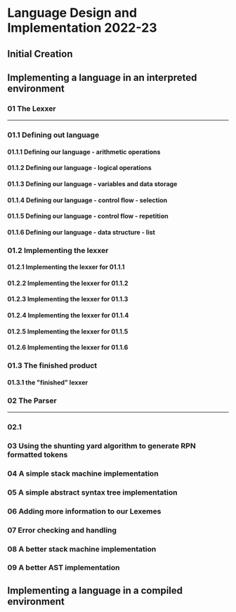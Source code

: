 # Language Design and Implementation 2022-23

## Initial Creation

## Implementing a language in an interpreted environment
### 01 The Lexxer
- - - 
### 01.1 Defining out language
#### 01.1.1 Defining our language - arithmetic operations
#### 01.1.2 Defining our language - logical operations
#### 01.1.3 Defining our language - variables and data storage
#### 01.1.4 Defining our language - control flow - selection
#### 01.1.5 Defining our language - control flow - repetition
#### 01.1.6 Defining our language - data structure - list
### 01.2 Implementing the lexxer
#### 01.2.1 Implementing the lexxer for 01.1.1
#### 01.2.2 Implementing the lexxer for 01.1.2
#### 01.2.3 Implementing the lexxer for 01.1.3
#### 01.2.4 Implementing the lexxer for 01.1.4
#### 01.2.5 Implementing the lexxer for 01.1.5
#### 01.2.6 Implementing the lexxer for 01.1.6
### 01.3 The finished product
#### 01.3.1 the "finished" lexxer

### 02 The Parser
- - - 
### 02.1 
### 03 Using the shunting yard algorithm to generate RPN formatted tokens
### 04 A simple stack machine implementation
### 05 A simple abstract syntax tree implementation
### 06 Adding more information to our Lexemes
### 07 Error checking and handling
### 08 A better stack machine implementation
### 09 A better AST implementation

## Implementing a language in a compiled environment